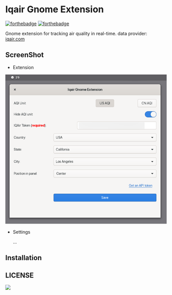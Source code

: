 Iqair Gnome Extension
==================

[![forthebadge](https://forthebadge.com/images/badges/made-with-javascript.svg)](https://forthebadge.com) [![forthebadge](https://forthebadge.com/images/badges/uses-git.svg)](https://forthebadge.com)

Gnome extension for tracking air quality in real-time. data provider: [iqair.com](https://iqair.com/)

## ScreenShot

- Extension

![](screenshot.png)

- Settings

  ...

## Installation

<!-- 1. `make install`
2. Gnome Extensions [Gold Price Monitor](https://extensions.gnome.org/extension/2075/gold-price-monitor/)
3. download from [Release](https://github.com/wotmshuaisi/goldpricemonitor/releases), extract zip file into `~/.local/share/gnome-shell/extension/`, `alt`+`f2`input`r` restart gnome shell -->

<!-- ## References

> [Step by step tutorial to create extensions](https://wiki.gnome.org/Projects/GnomeShell/Extensions/StepByStepTutorial)

> [dmo60/CoverflowAltTab](https://github.com/dmo60/CoverflowAltTab) -->

## LICENSE

[![](https://www.gnu.org/graphics/gfdl-logo-tiny.png)](https://www.gnu.org/licenses/gpl-3.0.en.html)